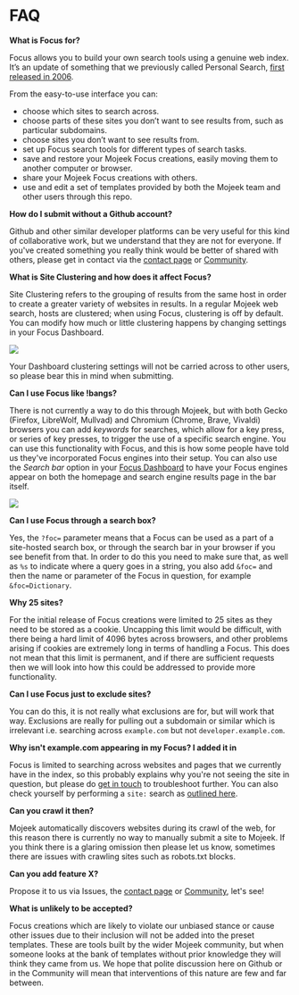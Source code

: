 # FAQ

**What is Focus for?**  

Focus allows you to build your own search tools using a genuine web index. It’s an update of something that we previously called Personal Search, [first released in 2006](https://web.archive.org/web/20060220233451/http://www.mojeek.com/mps). 

From the easy-to-use interface you can:

- choose which sites to search across.
- choose parts of these sites you don’t want to see results from, such as particular subdomains.
- choose sites you don’t want to see results from.
- set up Focus search tools for different types of search tasks.
- save and restore your Mojeek Focus creations, easily moving them to another computer or browser.
- share your Mojeek Focus creations with others.
- use and edit a set of templates provided by both the Mojeek team and other users through this repo.

**How do I submit without a Github account?**  

Github and other similar developer platforms can be very useful for this kind of collaborative work, but we understand that they are not for everyone. If you've created something you really think would be better of shared with others, please get in contact via the [contact page](https://www.mojeek.com/about/contact) or [Community](https://community.mojeek.com/).

**What is Site Clustering and how does it affect Focus?**  

Site Clustering refers to the grouping of results from the same host in order to create a greater variety of websites in results. In a regular Mojeek web search, hosts are clustered; when using Focus, clustering is off by default. You can modify how much or little clustering happens by changing settings in your Focus Dashboard. 

<img src="https://github.com/PrivacyDingus/focus-templates/blob/main/assets/result_clustering.png">

Your Dashboard clustering settings will not be carried across to other users, so please bear this in mind when submitting.

**Can I use Focus like !bangs?**

There is not currently a way to do this through Mojeek, but with both Gecko (Firefox, LibreWolf, Mullvad) and Chromium (Chrome, Brave, Vivaldi) browsers you can add *keywords* for searches, which allow for a key press, or series of key presses, to trigger the use of a specific search engine. You can use this functionality with Focus, and this is how some people have told us they've incorporated Focus engines into their setup. You can also use the *Search bar* option in your [Focus Dashboard](https://www.mojeek.com/focus/dashboard) to have your Focus engines appear on both the homepage and search engine results page in the bar itself. 

<img src="https://github.com/PrivacyDingus/focus-templates/blob/main/assets/focus_search_bar.png">

**Can I use Focus through a search box?**

Yes, the ```?foc=``` parameter means that a Focus can be used as a part of a site-hosted search box, or through the search bar in your browser if you see benefit from that. In order to do this you need to make sure that, as well as ```%s``` to indicate where a query goes in a string, you also add ```&foc=``` and then the name or parameter of the Focus in question, for example ```&foc=Dictionary```. 

**Why 25 sites?**

For the initial release of Focus creations were limited to 25 sites as they need to be stored as a cookie. Uncapping this limit would be difficult, with there being a hard limit of 4096 bytes across browsers, and other problems arising if cookies are extremely long in terms of handling a Focus. This does not mean that this limit is permanent, and if there are sufficient requests then we will look into how this could be addressed to provide more functionality. 

**Can I use Focus just to exclude sites?**

You can do this, it is not really what exclusions are for, but will work that way. Exclusions are really for pulling out a subdomain or similar which is irrelevant i.e. searching across ```example.com``` but not ```developer.example.com```. 

**Why isn't example.com appearing in my Focus? I added it in**

Focus is limited to searching across websites and pages that we currently have in the index, so this probably explains why you're not seeing the site in question, but please do [get in touch](https://www.mojeek.com/about/contact) to troubleshoot further. You can also check yourself by performing a ```site:``` search as [outlined here](https://blog.mojeek.com/2015/03/how-to-submit-your-site-to-mojeek.html).

**Can you crawl it then?**

Mojeek automatically discovers websites during its crawl of the web, for this reason there is currently no way to manually submit a site to Mojeek. If you think there is a glaring omission then please let us know, sometimes there are issues with crawling sites such as robots.txt blocks. 

**Can you add feature X?**

Propose it to us via Issues, the [contact page](https://www.mojeek.com/about/contact) or [Community](https://community.mojeek.com/), let's see! 

**What is unlikely to be accepted?**

Focus creations which are likely to violate our unbiased stance or cause other issues due to their inclusion will not be added into the preset templates. These are tools built by the wider Mojeek community, but when someone looks at the bank of templates without prior knowledge they will think they came from us. We hope that polite discussion here on Github or in the Community will mean that interventions of this nature are few and far between. 
